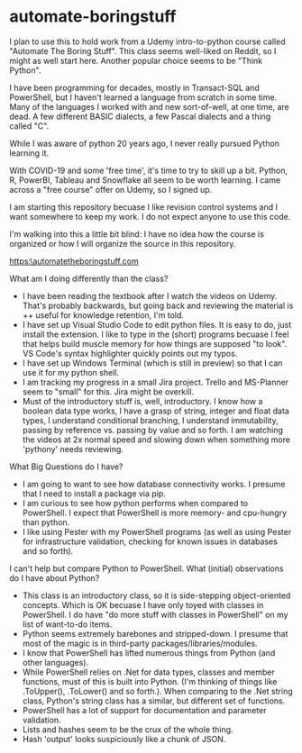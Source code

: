 # automate-boringstuff
I plan to use this to hold work from a Udemy intro-to-python course called "Automate The Boring Stuff". This class seems well-liked on Reddit, so I might as well start here. Another popular choice seems to be "Think Python". 

I have been programming for decades, mostly in Transact-SQL and PowerShell, but I haven't learned a language from scratch in some time. Many of the languages I worked with and new sort-of-well, at one time, are dead. A few different BASIC dialects, a few Pascal dialects and a thing called "C". 

While I was aware of python 20 years ago, I never really pursued Python learning it. 

With COVID-19 and some 'free time', it's time to try to skill up a bit. Python, R, PowerBI, Tableau and Snowflake all seem to be worth learning. I came across a "free course" offer on Udemy, so I signed up.

I am starting this repository becuase I like revision control systems and I want somewhere to keep my work. I do not expect anyone to use this code.

I'm walking into this a little bit blind: I have no idea how the course is organized or how I will organize the source in this repository.


[https:\\automatetheboringstuff.com](https:\\automatetheboringstuff.com)


What am I doing differently than the class?
* I have been reading the textbook after I watch the videos on Udemy. That's probably backwards, but going back and reviewing the material is ++ useful for knowledge retention, I'm told.
* I have set up Visual Studio Code to edit python files. It is easy to do, just install the extension. I like to type in the (short) programs becuase I feel that helps build muscle memory for how things are supposed "to look". VS Code's syntax highlighter quickly points out my typos.
* I have set up Windows Terminal (which is still in preview) so that I can use it for my python shell.
* I am tracking my progress in a small Jira project. Trello and MS-Planner seem to "small" for this. Jira might be overkill.
* Must of the introductory stuff is, well, introductory. I know how a boolean data type works, I have a grasp of string, integer and float data types, I understand conditional branching, I understand immutability, passing by reference vs. passing by value and so forth. I am watching the videos at 2x normal speed and slowing down when something more 'pythony' needs reviewing.


What Big Questions do I have?
* I am going to want to see how database connectivity works. I presume that I need to install a package via pip.
* I am curious to see how python performs when compared to PowerShell. I expect that PowerShell is more memory- and cpu-hungry than python.
* I like using Pester with my PowerShell programs (as well as using Pester for infrastructure validation, checking for known issues in databases and so forth).

I can't help but compare Python to PowerShell. What (initial) observations do I have about Python? 
* This class is an introductory class, so it is side-stepping object-oriented concepts. Which is OK becuase I have only toyed with classes in PowerShell. I do have "do more stuff with classes in PowerShell" on my list of want-to-do items.
* Python seems extremely barebones and stripped-down. I presume that most of the magic is in third-party packages/libraries/modules.
* I know that PowerShell has lifted numerous things from Python (and other languages). 
* While PowerShell relies on .Net for data types, classes and member functions, must of this is built into Python. (I'm thinking of things like .ToUpper(), .ToLower() and so forth.). When comparing to the .Net string class, Python's string class has a similar, but different set of functions. 
* PowerShell has a lot of support for documentation and parameter validation.
* Lists and hashes seem to be the crux of the whole thing. 
* Hash 'output' looks suspiciously like a chunk of JSON.



